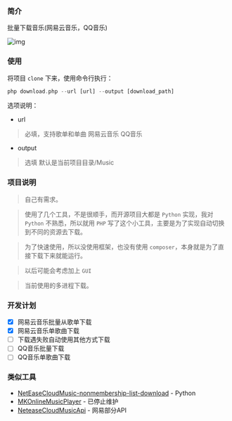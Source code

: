 ### 简介

批量下载音乐(网易云音乐，QQ音乐)

![img](https://ww1.sinaimg.cn/large/007i4MEmgy1g0795dodizj30wa0d2489.jpg)

### 使用

将项目 `clone` 下来，使用命令行执行：

```php
php download.php --url [url] --output [download_path]
```

选项说明：
- url
> 必填，支持歌单和单曲
> 网易云音乐
> QQ音乐

- output
> 选填 默认是当前项目目录/Music

### 项目说明

> 自己有需求。

> 使用了几个工具，不是很顺手，而开源项目大都是 `Python` 实现，我对 `Python` 不熟悉，所以就用 `PHP` 写了这个小工具，主要是为了实现自动切换到不同的资源去下载。

> 为了快速使用，所以没使用框架，也没有使用 `composer`，本身就是为了直接下载下来就能运行。

> 以后可能会考虑加上 `GUI`

> 当前使用的多进程下载。

### 开发计划

- [x] 网易云音乐批量从歌单下载
- [x] 网易云音乐单歌曲下载
- [ ] 下载遇失败自动使用其他方式下载
- [ ] QQ音乐批量下载
- [ ] QQ音乐单歌曲下载

### 类似工具

- [NetEaseCloudMusic-nonmembership-list-download](https://github.com/CcphAmy/NetEaseCloudMusic-nonmembership-list-download) - Python
- [MKOnlineMusicPlayer](https://github.com/mengkunsoft/MKOnlineMusicPlayer) - 已停止维护
- [NeteaseCloudMusicApi](https://github.com/metowolf/NeteaseCloudMusicApi) - 网易部分API